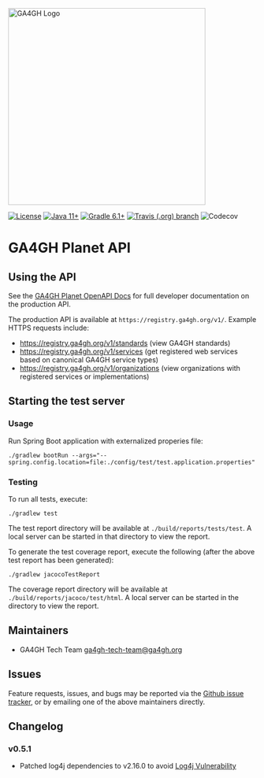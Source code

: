 <img src="https://www.ga4gh.org/wp-content/themes/ga4gh-theme/gfx/GA-logo-horizontal-tag-RGB.svg" alt="GA4GH Logo" style="width: 400px;"/>

[![License](https://img.shields.io/badge/License-Apache%202.0-blue.svg?style=flat-square)](https://opensource.org/licenses/Apache-2.0)
[![Java 11+](https://img.shields.io/badge/java-11+-blue.svg?style=flat-square)](https://www.java.com)
[![Gradle 6.1+](https://img.shields.io/badge/gradle-6.1+-blue.svg?style=flat-square)](https://gradle.org/)
[![Travis (.org) branch](https://img.shields.io/travis/ga4gh/ga4gh-registry/master.svg?style=flat-square)](https://travis-ci.org/ga4gh/ga4gh-registry)
![Codecov](https://img.shields.io/codecov/c/github/ga4gh/ga4gh-registry?style=flat-square)

# GA4GH Planet API

## Using the API

See the [GA4GH Planet OpenAPI Docs](https://ga4gh.github.io/ga4gh-registry/docs/) for full developer documentation on the production API.

The production API is available at `https://registry.ga4gh.org/v1/`. Example HTTPS requests include:

* https://registry.ga4gh.org/v1/standards (view GA4GH standards)
* https://registry.ga4gh.org/v1/services (get registered web services based on canonical GA4GH service types)
* https://registry.ga4gh.org/v1/organizations (view organizations with registered services or implementations)


## Starting the test server

### Usage

Run Spring Boot application with externalized properies file:
```
./gradlew bootRun --args="--spring.config.location=file:./config/test/test.application.properties"
```

### Testing

To run all tests, execute:
```
./gradlew test
```

The test report directory will be available at `./build/reports/tests/test`. A local server can be started in that directory to view the report.

To generate the test coverage report, execute the following (after the above test report has been generated):

```
./gradlew jacocoTestReport
```

The coverage report directory will be available at `./build/reports/jacoco/test/html`. A local server can be started in the directory to view the report.

## Maintainers

* GA4GH Tech Team [ga4gh-tech-team@ga4gh.org](mailto:ga4gh-tech-team@ga4gh.org)

## Issues

Feature requests, issues, and bugs may be reported via the [Github issue tracker](https://github.com/ga4gh/ga4gh-registry/issues), or by emailing one of the above maintainers directly.

## Changelog

### v0.5.1
* Patched log4j dependencies to v2.16.0 to avoid [Log4j Vulnerability](https://www.cisa.gov/uscert/apache-log4j-vulnerability-guidance)